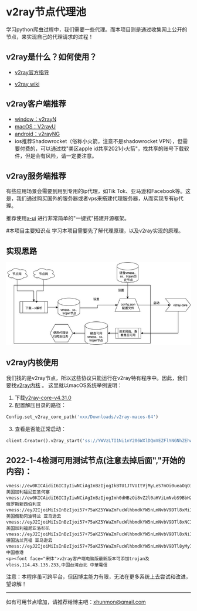 # v2ray节点代理池
学习python爬虫过程中，我们需要一些代理。而本项目则是通过收集网上公开的节点，来实现自己的代理请求的过程！

## v2ray是什么？如何使用？
- [v2ray官方指导](https://www.v2ray.com/index.html)
  
- [v2ray wiki](https://zh.wikipedia.org/wiki/V2Ray)

## v2ray客户端推荐
- [window：v2rayN](https://github.com/2dust/v2rayN/releases)
- [macOS：V2rayU](https://github.com/yanue/V2rayU/releases)
- [android：v2rayNG](https://github.com/2dust/v2rayNG/releases)
- ios推荐Shadowrocket（俗称小火箭，注意不是shadowrocket VPN），但需要付费的，可以通过找"美区apple id共享2021小火箭"，找共享的账号下载软件，但是会有风险，请一定要注意。

## v2ray服务端推荐
有些应用场景会需要到用到专用的ip代理，如Tik Tok、亚马逊和Facebook等。这是，我们通过购买国外的服务器或者vps来搭建代理服务器，从而实现专有ip代理。

推荐使用[x-ui](https://github.com/vaxilu/x-ui) 进行非常简单的"一键式"搭建开源框架。 

#本项目主要知识点
学习本项目需要先了解代理原理，以及v2ray实现的原理。

## 实现思路
![实现思路图](./doc/v2ray.jpg)

## v2ray内核使用
我们找的是v2ray节点，所以这些协议只能运行在v2ray特有程序中。因此，我们要找[v2ray内核](https://github.com/v2ray/v2ray-core/releases) 。 这里就以macOS系统举例说明：
1. 下载[v2ray-core-v4.31.0](https://github.com/v2fly/v2ray-core/releases/download/v4.31.0/v2ray-macos-64.zip)
2. 配置解压目录的路径：
```python
Config.set_v2ray_core_path('xxx/Downloads/v2ray-macos-64')
```
3. 查看是否能正常启动：
```python
client.Creator().v2ray_start('ss://YWVzLTI1Ni1nY206WXlDQmVEZFlYNGNhZEhwQ2trbWRKTHE4@37.120.144.211:43893#github.com/freefq%20-%20%E7%BD%97%E9%A9%AC%E5%B0%BC%E4%BA%9A%20%2041')
```

## 2022-1-4检测可用测试节点(注意去掉后面","开始的内容)：
```shell
vmess://ew0KICAidiI6ICIyIiwNCiAgInBzIjogIkBTU1JTVUItVjMyLeS7mOi0ueaOqOiNkDpzdW8ueXQvc3Nyc3ViIiwNCiAgImFkZCI6ICIxMzcuMTc1LjMwLjI1MSIsDQogICJwb3J0IjogIjExMSIsDQogICJpZCI6ICI3N2NkNzc1Yy0xYzBhLTExZWMtYTFhOC0wMDE2M2MxMzkzYTgiLA0KICAiYWlkIjogIjAiLA0KICAic2N5IjogImF1dG8iLA0KICAibmV0IjogInRjcCIsDQogICJ0eXBlIjogIm5vbmUiLA0KICAiaG9zdCI6ICIxMzcuMTc1LjMwLjI1MSIsDQogICJwYXRoIjogIiIsDQogICJ0bHMiOiAiIiwNCiAgInNuaSI6ICIiDQp9,137.175.30.251,美国加利福尼亚圣何塞
vmess://ew0KICAidiI6ICIyIiwNCiAgInBzIjogImh0dHBzOi8vZ2l0aHViLmNvbS9BbHZpbjk5OTkvbmV3LXBhYy93aWtpIOS/hOe9l+aWr2czIiwNCiAgImFkZCI6ICIxOTQuMTU2LjEyMC41MiIsDQogICJwb3J0IjogIjQxMDAyIiwNCiAgImlkIjogImViYjkzZTg0LTViYjctMTFlYy04YmM2LTZhNWM2ZTA1NGU0ZCIsDQogICJhaWQiOiAiMCIsDQogICJuZXQiOiAidGNwIiwNCiAgInR5cGUiOiAibm9uZSIsDQogICJob3N0IjogIiIsDQogICJwYXRoIjogIiIsDQogICJ0bHMiOiAiIiwNCiAgInNuaSI6ICIiDQp9,194.156.120.52,俄罗斯新西伯利亚
vmess://eyJ2IjoiMiIsInBzIjoi57+75aKZ5YWaZmFucWlhbmdkYW5nLmNvbV9DTl8xMiIsImFkZCI6InNoY24yLTAxLmlwbGMxODguY29tIiwicG9ydCI6IjEwMDE2IiwiaWQiOiI4OTdhMTlmMC04ZGYxLTRiYTEtYTRhOC0wNTMzMWE4MmMyYWIiLCJhaWQiOiIwIiwic2N5IjoiYXV0byIsIm5ldCI6InRjcCIsInR5cGUiOiJub25lIiwiaG9zdCI6InNoY24yLTAxLmlwbGMxODguY29tIiwicGF0aCI6Ii8iLCJ0bHMiOiIiLCJzbmkiOiIifQ==,44.242.96.255,美国俄勒冈波特兰 亚马逊云
vmess://eyJ2IjoiMiIsInBzIjoi57+75aKZ5YWaZmFucWlhbmdkYW5nLmNvbV9DTl8xNCIsImFkZCI6InNoY24yLTAxLmlwbGMxODguY29tIiwicG9ydCI6IjEwMDEyIiwiaWQiOiI4OTdhMTlmMC04ZGYxLTRiYTEtYTRhOC0wNTMzMWE4MmMyYWIiLCJhaWQiOiIwIiwic2N5IjoiYXV0byIsIm5ldCI6InRjcCIsInR5cGUiOiJub25lIiwiaG9zdCI6InVzYS1idWZmYWxvLmx2dWZ0LmNvbSIsInBhdGgiOiIvd3MiLCJ0bHMiOiIiLCJzbmkiOiIifQ==,136.175.179.25,美国加利福尼亚洛杉矶
vmess://eyJ2IjoiMiIsInBzIjoi57+75aKZ5YWaZmFucWlhbmdkYW5nLmNvbV9DTl8xNiIsImFkZCI6InNoY24yLTAxLmlwbGMxODguY29tIiwicG9ydCI6IjEwMDE0IiwiaWQiOiI4OTdhMTlmMC04ZGYxLTRiYTEtYTRhOC0wNTMzMWE4MmMyYWIiLCJhaWQiOiIwIiwic2N5IjoiYXV0byIsIm5ldCI6InRjcCIsInR5cGUiOiJub25lIiwiaG9zdCI6InY5LnNzcnN1Yi5jb20iLCJwYXRoIjoiL3NzcnN1YiIsInRscyI6IiIsInNuaSI6IiJ9,3.70.63.126,德国法兰克福 亚马逊云
vmess://eyJ2IjoiMiIsInBzIjoi57+75aKZ5YWaZmFucWlhbmdkYW5nLmNvbV9DTl8yMyIsImFkZCI6InNoY24yLTAxLmlwbGMxODguY29tIiwicG9ydCI6IjEwMDExIiwiaWQiOiI4OTdhMTlmMC04ZGYxLTRiYTEtYTRhOC0wNTMzMWE4MmMyYWIiLCJhaWQiOiIxIiwic2N5IjoiYXV0byIsIm5ldCI6InRjcCIsInR5cGUiOiJub25lIiwiaG9zdCI6IiIsInBhdGgiOiIiLCJ0bHMiOiIiLCJzbmkiOiIifQ==,103.138.75.27,中国香港
<p><font face="宋体">v2ray客户端电脑版最新版本可添加trojan及vless,114.43.135.233,中国台湾台北 中華電信
```

注意：本程序虽可跨平台，但因博主能力有限，无法在更多系统上去尝试和改进，望谅解！

-------

如有可用节点增加，请推荐给博主吧：xhunmon@gmail.com
